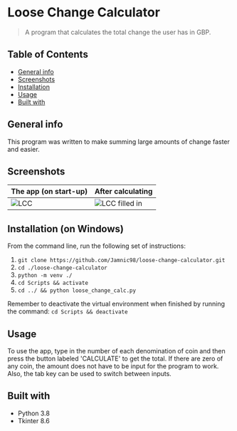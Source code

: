 # Loose Change Calculator
> A program that calculates the total change the user has in GBP.


<!-- TABLE OF CONTENTS -->
## Table of Contents
* [General info](#general-info)
* [Screenshots](#screenshots)
* [Installation](#installation-on-windows)
* [Usage](#usage)
* [Built with](#built-with)


## General info
This program was written to make summing large amounts of change faster and easier.


<!-- Screenshots -->
## Screenshots
| The app (on start-up) | After calculating |
| --- | --- |
| ![LCC](https://user-images.githubusercontent.com/44094740/98406966-c2b00280-2066-11eb-8773-5f855aa8fdbf.png) | ![LCC filled in](https://user-images.githubusercontent.com/44094740/98407627-e4f65000-2067-11eb-89a2-cabf69c21466.png) |


<!-- How to install the program -->
## Installation (on Windows)
From the command line, run the following set of instructions:
1. `git clone https://github.com/Jamnic98/loose-change-calculator.git`
2. `cd ./loose-change-calculator`
3. `python -m venv ./`
4. `cd Scripts && activate`
5. `cd ../ && python loose_change_calc.py`

Remember to deactivate the virtual environment when finished by running the command:
`cd Scripts && deactivate`


<!-- Usage examples -->
## Usage
To use the app, type in the number of each denomination of coin and then press the button labeled 'CALCULATE' to get the total.
If there are zero of any coin, the amount does not have to be input for the program to work. Also, the tab key can be used to switch between inputs.


<!-- Technologies used in development -->
## Built with
* Python 3.8
* Tkinter 8.6
